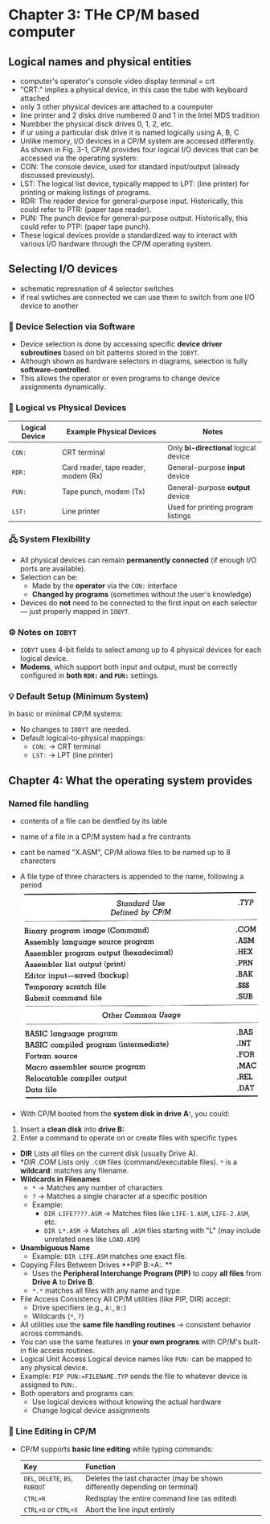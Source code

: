 # Chapter 3: THe CP/M based computer
## Logical names and physical entities
- computer's operator's console video display terminal = crt
- "CRT:" implies a physical device, in this case the tube with keyboard attached
- only 3 other physical devices are attached to a coumputer
- line printer and 2 disks drive numbered 0 and 1 in the Intel MDS tradition
- Numbber the physical disck drives 0, 1, 2, etc.
- if ur using a particular disk drive it is named logically using A, B, C
- Unlike memory, I/O devices in a CP/M system are accessed differently. As shown in Fig. 3-1, CP/M provides four logical I/O devices that can be accessed via the operating system:
- CON: The console device, used for standard input/output (already discussed previously).
- LST: The logical list device, typically mapped to LPT: (line printer) for printing or making listings of programs.
- RDR: The reader device for general-purpose input. Historically, this could refer to PTR: (paper tape reader).
- PUN: The punch device for general-purpose output. Historically, this could refer to PTP: (paper tape punch).
- These logical devices provide a standardized way to interact with various I/O hardware through the CP/M operating system.
## Selecting I/O devices
- schematic represnation of 4 selector switches
- if real swtiches are connected we can use them to switch from one I/O device to another
### 🔧 Device Selection via Software
- Device selection is done by accessing specific **device driver subroutines** based on bit patterns stored in the `IOBYT`.
- Although shown as hardware selectors in diagrams, selection is fully **software-controlled**.
- This allows the operator or even programs to change device assignments dynamically.

### 🔌 Logical vs Physical Devices

| Logical Device | Example Physical Devices             | Notes                               |
|----------------|---------------------------------------|-------------------------------------|
| `CON:`         | CRT terminal                          | Only **bi-directional** logical device |
| `RDR:`         | Card reader, tape reader, modem (Rx)  | General-purpose **input** device    |
| `PUN:`         | Tape punch, modem (Tx)                | General-purpose **output** device   |
| `LST:`         | Line printer                          | Used for printing program listings  |

### 🖧 System Flexibility
- All physical devices can remain **permanently connected** (if enough I/O ports are available).
- Selection can be:
  - Made by the **operator** via the `CON:` interface
  - **Changed by programs** (sometimes without the user's knowledge)
- Devices do **not** need to be connected to the first input on each selector — just properly mapped in `IOBYT`.

### ⚙️ Notes on `IOBYT`
- `IOBYT` uses 4-bit fields to select among up to 4 physical devices for each logical device.
- **Modems**, which support both input and output, must be correctly configured in **both `RDR:` and `PUN:`** settings.

### 💡 Default Setup (Minimum System)
In basic or minimal CP/M systems:
- No changes to `IOBYT` are needed.
- Default logical-to-physical mappings:
  - `CON:` → CRT terminal
  - `LST:` → LPT (line printer)

## Chapter 4: What the operating system provides

### Named file handling
- contents of a file can be dentfied by its lable
- name of a file in a CP/M system had a fre contrants
- cant be named "X.ASM", CP/M allowa files to be named up to 8 charecters
-  A file type of three characters is appended to the name,
following a period
![notes](/Media/naming.png "notes")

  - With CP/M booted from the **system disk in drive A:**, you could:
1. Insert a **clean disk** into **drive B:**
2. Enter a command to operate on or create files with specific types
- **DIR** Lists all files on the current disk (usually Drive A).
- **DIR *.COM**  Lists only `.COM` files (command/executable files). `*` is a **wildcard**: matches any filename.
- **Wildcards in Filenames**
  - `*` → Matches any number of characters
  - `?` → Matches a single character at a specific position
  - Example:
    - `DIR LIFE????.ASM` → Matches files like `LIFE-1.ASM`, `LIFE-2.ASM`, etc.
    - `DIR L*.ASM` → Matches all `.ASM` files starting with "L" (may include unrelated ones like `LOAD.ASM`)
- **Unambiguous Name**
  - Example: `DIR LIFE.ASM` matches one exact file.
- Copying Files Between Drives **PIP B:=A:*.* **
  - Uses the **Peripheral Interchange Program (PIP)** to copy **all files** from **Drive A** to **Drive B**.
  - `*.*` matches all files with any name and type.
- File Access Consistency All CP/M utilities (like PIP, DIR) accept:
  - Drive specifiers (e.g., `A:`, `B:`)
  - Wildcards (`*`, `?`)
- All utilities use the **same file handling routines** → consistent behavior across commands.
- You can use the same features in **your own programs** with CP/M's built-in file access routines.
-  Logical Unit Access Logical device names like `PUN:` can be mapped to any physical device.
  - Example: `PIP PUN:=FILENAME.TYP` sends the file to whatever device is assigned to `PUN:`.
- Both operators and programs can:
  - Use logical devices without knowing the actual hardware
  - Change logical device assignments
### 📝 Line Editing in CP/M
- CP/M supports **basic line editing** while typing commands:

  | Key        | Function                                           |
  |------------|----------------------------------------------------|
  | `DEL`, `DELETE`, `BS`, `RUBOUT` | Deletes the last character (may be shown differently depending on terminal) |
  | `CTRL+R`   | Redisplay the entire command line (as edited)      |
  | `CTRL+U` or `CTRL+X` | Abort the line input entirely             |

